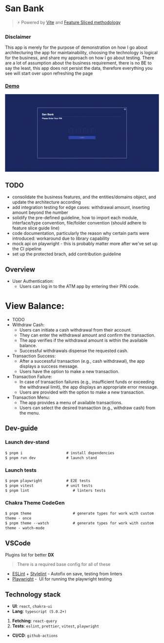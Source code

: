 # San Bank

> ⚡️ Powered by [Vite](https://vitejs.dev/) and [Feature Sliced methodology](https://github.com/feature-sliced/documentation)

### Disclaimer

This app is merely for the purpose of demonstration on how I go about architecturing the app for maintainability, choosing the technology is logical for the business, and share my approach on how I go about testing. There are a lot of assumption about the business requirement, there is no BE to say the least, this app does not persist the data, therefore everything you see will start over upon refreshing the page

### [Demo](https://atm-s-nuttapong.vercel.app/)

![](https://github.com/S-Nuttapong/Atm/blob/dev/docs/application-screenshot.png)

## TODO

- consolidate the business features, and the entities/domains object, and update the architecture according
- add integration testing for edge cases: withdrawal amount, inserting amount beyond the number
- solidify the pre-defined guideline, how to import each module, interface/type convention, file/folder convention (should adhere to feature slice guide line)
- code documentation, particularly the reason why certain parts were introduced: workaround due to library capability
- mock api on playwright - this is probably matter more after we've set up the CI pipeline
- set up the protected brach, add contribution guideline

## Overview

- User Authentication:
  - Users can log in to the ATM app by entering their PIN code.

# View Balance:

- TODO
- Withdraw Cash:
  - Users can initiate a cash withdrawal from their account.
  - They can enter the withdrawal amount and confirm the transaction.
  - The app verifies if the withdrawal amount is within the available balance.
  - Successful withdrawals dispense the requested cash.
- Transaction Success:
  - After a successful transaction (e.g., cash withdrawal), the app displays a success message.
  - Users have the option to make a new transaction.
- Transaction Failure:
  - In case of transaction failures (e.g., insufficient funds or exceeding the withdrawal limit), the app displays an appropriate error message.
  - Users are provided with the option to make a new transaction.
- Transaction Menu:
  - The app provides a menu of available transactions.
  - Users can select the desired transaction (e.g., withdraw cash) from the menu.

## Dev-guide

### Launch dev-stand

```
$ pnpm i                    # install dependencies
$ pnpm run dev              # launch stand
```

### Launch tests

```
$ pnpm playwright           # E2E tests
$ pnpm vitest               # unit tests
$ pnpm lint                    # linters tests
```

### Chakra Theme CodeGen

```
$ pnpm theme                   # generate types for work with custom theme - once
$ pnpm theme --watch           # generate types for work with custom theme - watch-mode
```

## VSCode

Plugins list for better **DX**

> There is a required base config for all of these

- [ESLint](https://marketplace.visualstudio.com/items?itemName=dbaeumer.vscode-eslint) + [Stylelint](https://marketplace.visualstudio.com/items?itemName=stylelint.vscode-stylelint) - Autofix on save, testing from linters
- [Playwright](https://marketplace.visualstudio.com/items?itemName=ms-playwright.playwright) -  UI for running the playwright testing

## Technology stack

- **UI**: `react`, `chakra-ui`
- **Lang**: `typescript (5.0.2+)`

1.  **Fetching**: `react-query`
2.  **Tests**: `eslint`, `prettier`, `vitest`, `playwright`

- **CI/CD**: `github-actions`
